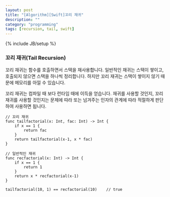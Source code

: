 ```yaml
---
layout: post
title: "[Algorithm][Swift]꼬리 재귀"
description: ""
category: "programming"
tags: [recursion, tail, swift]
---
```

{% include JB/setup %}

### 꼬리 재귀(Tail Recursion)

꼬리 재귀는 함수를 호출하면서 스택을 재사용합니다. 일반적인 재귀는 스택이 쌓이고, 호출되지 않으면 스택을 하나씩 정리합니다. 하지만 꼬리 재귀는 스택이 쌓이지 않기 때문에 메모리를 아낄 수 있습니다. 

꼬리 재귀는 컴파일 때 보다 런타임 때에 이득을 얻습니다. 재귀를 사용할 것인지, 꼬리 재귀를 사용할 것인지는 문제에 따라 또는 넘겨주는 인자의 관계에 따라 적절하게 판단하여 사용하면 됩니다.

	// 꼬리 재귀
	func tailfactorial(x: Int, fac: Int) -> Int {
		if x == 1 {
			return fac
		}
		return tailfactorial(x-1, x * fac)
	}

	// 일반적인 재귀
	func recfactorial(x: Int) -> Int {
		if x == 1 {
			return 1
		}
		return x * recfactorial(x-1)
	}

	tailfactorial(10, 1) == recfactorial(10)	// true
